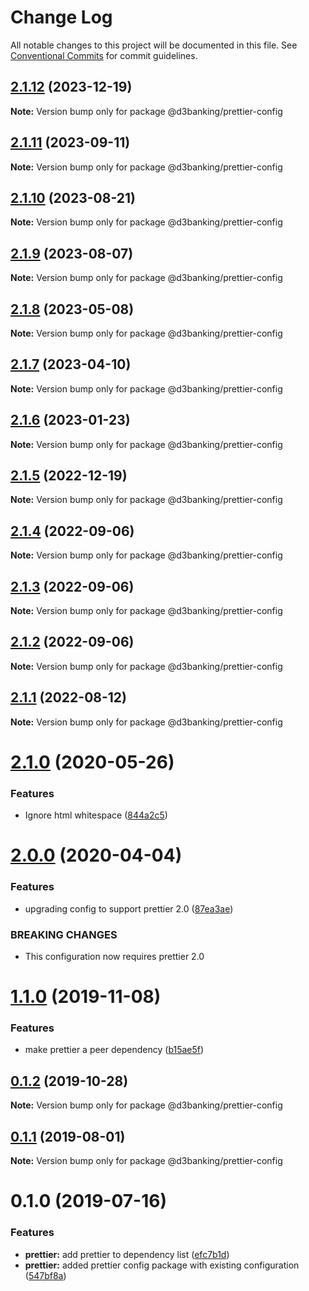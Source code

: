 # Change Log

All notable changes to this project will be documented in this file.
See [Conventional Commits](https://conventionalcommits.org) for commit guidelines.

## [2.1.12](https://github.com/LodoSoftware/javascript-style-guide/compare/@d3banking/prettier-config@2.1.11...@d3banking/prettier-config@2.1.12) (2023-12-19)

**Note:** Version bump only for package @d3banking/prettier-config

## [2.1.11](https://github.com/LodoSoftware/javascript-style-guide/compare/@d3banking/prettier-config@2.1.10...@d3banking/prettier-config@2.1.11) (2023-09-11)

**Note:** Version bump only for package @d3banking/prettier-config

## [2.1.10](https://github.com/LodoSoftware/javascript-style-guide/compare/@d3banking/prettier-config@2.1.9...@d3banking/prettier-config@2.1.10) (2023-08-21)

**Note:** Version bump only for package @d3banking/prettier-config

## [2.1.9](https://github.com/LodoSoftware/javascript-style-guide/compare/@d3banking/prettier-config@2.1.8...@d3banking/prettier-config@2.1.9) (2023-08-07)

**Note:** Version bump only for package @d3banking/prettier-config

## [2.1.8](https://github.com/LodoSoftware/javascript-style-guide/compare/@d3banking/prettier-config@2.1.7...@d3banking/prettier-config@2.1.8) (2023-05-08)

**Note:** Version bump only for package @d3banking/prettier-config

## [2.1.7](https://github.com/LodoSoftware/javascript-style-guide/compare/@d3banking/prettier-config@2.1.6...@d3banking/prettier-config@2.1.7) (2023-04-10)

**Note:** Version bump only for package @d3banking/prettier-config

## [2.1.6](https://github.com/LodoSoftware/javascript-style-guide/compare/@d3banking/prettier-config@2.1.5...@d3banking/prettier-config@2.1.6) (2023-01-23)

**Note:** Version bump only for package @d3banking/prettier-config

## [2.1.5](https://github.com/LodoSoftware/javascript-style-guide/compare/@d3banking/prettier-config@2.1.4...@d3banking/prettier-config@2.1.5) (2022-12-19)

**Note:** Version bump only for package @d3banking/prettier-config

## [2.1.4](https://github.com/LodoSoftware/javascript-style-guide/compare/@d3banking/prettier-config@2.1.0...@d3banking/prettier-config@2.1.4) (2022-09-06)

**Note:** Version bump only for package @d3banking/prettier-config

## [2.1.3](https://github.com/LodoSoftware/javascript-style-guide/compare/@d3banking/prettier-config@2.1.1...@d3banking/prettier-config@2.1.3) (2022-09-06)

**Note:** Version bump only for package @d3banking/prettier-config

## [2.1.2](https://github.com/LodoSoftware/javascript-style-guide/compare/@d3banking/prettier-config@2.1.0...@d3banking/prettier-config@2.1.2) (2022-09-06)

**Note:** Version bump only for package @d3banking/prettier-config

## [2.1.1](https://github.com/LodoSoftware/javascript-style-guide/compare/@d3banking/prettier-config@2.1.0...@d3banking/prettier-config@2.1.1) (2022-08-12)

**Note:** Version bump only for package @d3banking/prettier-config

# [2.1.0](https://github.com/LodoSoftware/javascript-style-guide/compare/@d3banking/prettier-config@2.0.0...@d3banking/prettier-config@2.1.0) (2020-05-26)

### Features

- Ignore html whitespace ([844a2c5](https://github.com/LodoSoftware/javascript-style-guide/commit/844a2c5))

# [2.0.0](https://github.com/LodoSoftware/javascript-style-guide/compare/@d3banking/prettier-config@1.1.0...@d3banking/prettier-config@2.0.0) (2020-04-04)

### Features

- upgrading config to support prettier 2.0 ([87ea3ae](https://github.com/LodoSoftware/javascript-style-guide/commit/87ea3ae))

### BREAKING CHANGES

- This configuration now requires prettier 2.0

# [1.1.0](https://github.com/LodoSoftware/javascript-style-guide/compare/@d3banking/prettier-config@0.1.2...@d3banking/prettier-config@1.1.0) (2019-11-08)

### Features

- make prettier a peer dependency ([b15ae5f](https://github.com/LodoSoftware/javascript-style-guide/commit/b15ae5f))

## [0.1.2](https://github.com/LodoSoftware/javascript-style-guide/compare/@d3banking/prettier-config@0.1.1...@d3banking/prettier-config@0.1.2) (2019-10-28)

**Note:** Version bump only for package @d3banking/prettier-config

## [0.1.1](https://github.com/LodoSoftware/javascript-style-guide/compare/@d3banking/prettier-config@0.1.0...@d3banking/prettier-config@0.1.1) (2019-08-01)

**Note:** Version bump only for package @d3banking/prettier-config

# 0.1.0 (2019-07-16)

### Features

- **prettier:** add prettier to dependency list ([efc7b1d](https://github.com/LodoSoftware/javascript-style-guide/commit/efc7b1d))
- **prettier:** added prettier config package with existing configuration ([547bf8a](https://github.com/LodoSoftware/javascript-style-guide/commit/547bf8a))
